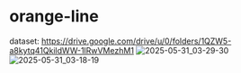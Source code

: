 # orange-line
dataset: https://drive.google.com/drive/u/0/folders/1QZW5-a8kytq41QkildWW-1lRwVMezhM1
![2025-05-31_03-29-30](https://github.com/user-attachments/assets/21038bb6-9b9f-4995-abb6-d8bbf88a496c)
![2025-05-31_03-18-19](https://github.com/user-attachments/assets/32d68b07-9d6c-427f-b804-e75c20be02f3)
